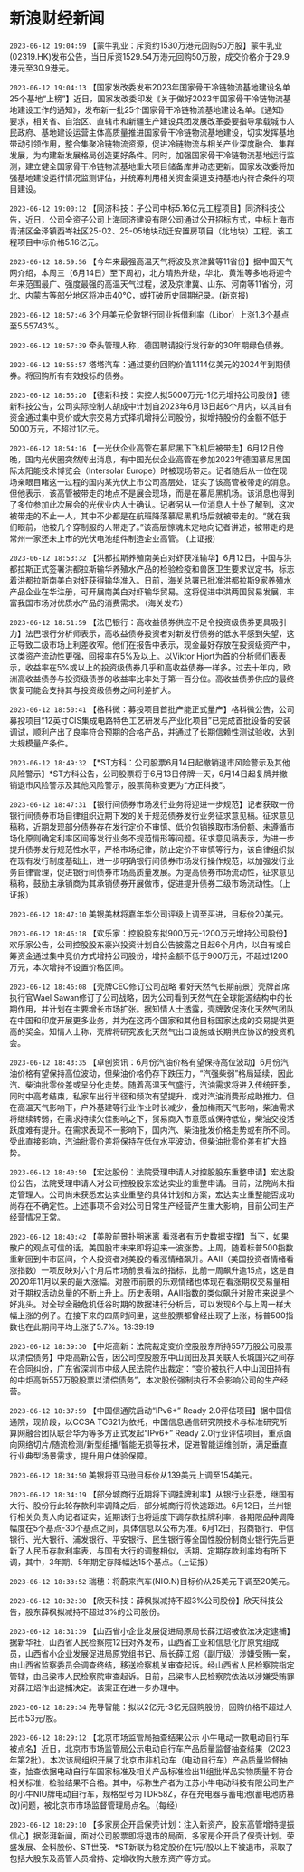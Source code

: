 # 新浪财经新闻
`2023-06-12 19:04:59` 【蒙牛乳业：斥资约1530万港元回购50万股】蒙牛乳业(02319.HK)发布公告，当日斥资1529.54万港元回购50万股，成交价格介于29.9港元至30.9港元。

`2023-06-12 19:04:13` 【国家发改委发布2023年国家骨干冷链物流基地建设名单 25个基地“上榜”】近日，国家发改委印发《关于做好2023年国家骨干冷链物流基地建设工作的通知》，发布新一批25个国家骨干冷链物流基地建设名单。《通知》要求，相关省、自治区、直辖市和新疆生产建设兵团发展改革委要指导承载城市人民政府、基地建设运营主体高质量推进国家骨干冷链物流基地建设，切实发挥基地带动引领作用，整合集聚冷链物流资源，促进冷链物流与相关产业深度融合、集群发展，为构建新发展格局创造更好条件。同时，加强国家骨干冷链物流基地运行监测，建立健全国家骨干冷链物流基地重大项目储备库并动态更新。国家发改委将加强基地建设运行情况监测评估，并统筹利用相关资金渠道支持基地内符合条件的项目建设。

`2023-06-12 19:00:12` 【同济科技：子公司中标5.16亿元工程项目】同济科技公告，近日，公司全资子公司上海同济建设有限公司通过公开招标方式，中标上海市青浦区金泽镇西岑社区25-02、25-05地块动迁安置房项目（北地块）工程。该工程项目中标价格5.16亿元。

`2023-06-12 18:59:56` 【今年来最强高温天气将波及京津冀等11省份】据中国天气网介绍，本周三（6月14日）至下周初，北方晴热升级，华北、黄淮等多地将迎今年来范围最广、强度最强的高温天气过程，波及京津冀、山东、河南等11省份，河北、内蒙古等部分地区将冲击40℃，或打破历史同期纪录。(新京报)

`2023-06-12 18:57:46` 3个月美元伦敦银行同业拆借利率（Libor）上涨1.3个基点至5.55743%。

`2023-06-12 18:57:39` 牵头管理人称，德国聘请投行发行新的30年期绿色债券。

`2023-06-12 18:55:57` 塔塔汽车：通过要约回购价值1.114亿美元的2024年到期债券。将回购所有有效投标的债券。

`2023-06-12 18:55:20` 【德新科技：实控人拟5000万元-1亿元增持公司股份】德新科技公告，公司实际控制人胡成中计划自2023年6月13日起6个月内，以其自有资金通过集中竞价或大宗交易方式择机增持公司股份，拟增持股份的金额不低于5000万元，不超过1亿元。

`2023-06-12 18:54:16` 【一光伏企业高管在慕尼黑下飞机后被带走】6月12日傍晚，国内光伏圈突然传出消息，有中国光伏企业高管在参加2023年德国慕尼黑国际太阳能技术博览会（Intersolar Europe）时被现场带走。记者随后从一位在现场亲眼目睹这一过程的国内某光伏上市公司高层处，证实了该高管被带走的消息。但他表示，该高管被带走的地点不是展会现场，而是在慕尼黑机场。该消息也得到了多位参加此次展会的光伏业内人士确认。记者另从一位消息人士处了解到，这次被带走的不止一人，其中不少都是在航班降落慕尼黑机场后就被带走的。“就在我们眼前，他被几个穿制服的人带走了。”该高层惊魂未定地向记者讲述，被带走的是常州一家还未上市的光伏电池组件制造企业高管。 (上证报)

`2023-06-12 18:53:32` 【洪都拉斯养殖南美白对虾获准输华】6月12日，中国与洪都拉斯正式签署洪都拉斯输华养殖水产品的检验检疫和兽医卫生要求议定书，标志着洪都拉斯南美白对虾获得输华准入。日前，海关总署已批准洪都拉斯9家养殖水产品企业在华注册，可开展南美白对虾输华贸易。这将促进中洪两国贸易发展，丰富我国市场对优质水产品的消费需求。（海关发布）

`2023-06-12 18:51:59` 【法巴银行：高收益债券供应不足令投资级债券更具吸引力】法巴银行分析师表示，高收益债券投资者对新发行债券的低水平感到失望，这正导致二级市场上利差收窄。他们在报告中表示，现金最好存放在投资级资产中，这类资产流动性更强，回报率在5%及以上。以Viktor Hjort为首的分析师们表表示，收益率在5%或以上的投资级债券几乎和高收益债券一样多。过去十年内，欧洲高收益债券与投资级债券的收益率比率处于第一百分位。高收益债券供应的最终恢复可能会支持其与投资级债券之间利差扩大。

`2023-06-12 18:50:41` 【格科微：募投项目首批产能正式量产】格科微公告，公司募投项目“12英寸CIS集成电路特色工艺研发与产业化项目”已完成首批设备的安装调试，顺利产出了良率符合预期的合格产品，并通过了长期信赖性测试验收，达到大规模量产条件。

`2023-06-12 18:49:32` 【*ST方科：公司股票6月14日起撤销退市风险警示及其他风险警示】*ST方科公告，公司股票将于6月13日停牌一天，6月14日起复牌并撤销退市风险警示及其他风险警示，股票简称变更为“方正科技”。

`2023-06-12 18:47:31` 【银行间债券市场发行业务将迎进一步规范】记者获取一份银行间债券市场自律组织近期下发的关于规范债券发行业务征求意见稿。征求意见稿称，近期发现部分债券存在发行定价不审慎、低价包销换取市场份额、未遵循市场化原则确定利率区间等发行业务不规范情形等问题。征求意见稿表示，为进一步提升债券发行规范性水平，严格市场纪律，防止定价不审慎等行为，该自律组织拟在现有发行制度基础上，进一步明确银行间债券市场发行操作规范，以加强发行业务自律管理，促进银行间债券市场高质量发展。为提高债券市场流动性，征求意见稿称，鼓励主承销商为其承销债券开展做市，促进提升债券二级市场流动性。（上证报）

`2023-06-12 18:47:10` 美银美林将嘉年华公司评级上调至买进，目标价20美元。

`2023-06-12 18:46:18` 【欢乐家：控股股东拟900万元-1200万元增持公司股份】欢乐家公告，公司控股股东豪兴投资计划自公告披露之日起6个月内，以自有或自筹资金通过集中竞价方式增持公司股份，增持金额不低于900万元，不超过1200万元，本次增持不设置价格区间。

`2023-06-12 18:46:08` 【壳牌CEO修订公司战略 看好天然气长期前景】壳牌首席执行官Wael Sawan修订了公司战略，因为公司看到天然气在全球能源结构中的长期作用，并计划在主要增长市场扩张。据知情人士透露，壳牌敦促液化天然气团队在中国和印度开展更多业务，并为在这两个国家和其他目标国家达成的交易提供更高的奖金。知情人士称，壳牌将研究液化天然气出口设施或长期供应协议的投资机会。

`2023-06-12 18:43:35` 【卓创资讯：6月份汽油价格有望保持高位波动】6月份汽油价格有望保持高位波动，但柴油价格仍存下跌压力，“汽强柴弱”格局延续，因此汽、柴油批零价差或呈分化走势。随着高温天气盛行，汽油需求将进入传统旺季，同时中高考结束，私家车出行半径和频次有望提升，或对汽油消费形成助推力。但在高温天气影响下，户外基建等行业作业时长减少，叠加梅雨天气影响，柴油需求将继续转弱，在需求持续欠佳影响之下，贸易商入市意愿或保持低位，柴油交投活跃度难有提升。在需求表现不一影响下，国内汽、柴油批发价格走势或有所不同。受此直接影响，汽油批零价差将保持在低位水平波动，但柴油批零价差有扩大趋势。

`2023-06-12 18:40:50` 【宏达股份：法院受理申请人对控股股东重整申请】宏达股份公告，法院受理申请人对公司控股股东宏达实业的重整申请。目前，法院尚未指定管理人。公司尚未获悉宏达实业重整的具体计划和方案，宏达实业重整能否成功尚存在不确定性。上述事项不会对公司日常生产经营产生重大影响，目前公司生产经营情况正常。

`2023-06-12 18:40:42` 【美股前景扑朔迷离 看涨者有历史数据支撑】当下，如果散户的观点可信的话，美国股市未来即将迎来一波涨势。上周，随着标普500指数重新回到牛市区间，个人投资者对美股的看涨情绪飙升。AAII（美国投资者情绪看涨指数）一项反映对六个月后市场前景看法的指标，比前一周飙升逾15点，这是自2020年11月以来的最大涨幅。对股市前景的乐观情绪也体现在看涨期权交易量相对于期权活动总量的不断上升上。历史表明，AAII指数的类似飙升对股市来说是个好兆头。对全球金融危机低谷时期的数据进行分析后，可以发现6个与上周一样大幅上涨的例子。在接下来的四周时间里，这些股票都曾经出现了上涨，标普500指数也在此期间平均上涨了5.7%。18:39:19

`2023-06-12 18:39:30` 【中炬高新：法院裁定变价控股股东所持557万股公司股票以清偿债务】中炬高新公告，因公司控股股东中山润田及其关联人长城国兴之间存在合同纠纷，广东省深圳市中级人民法院作出裁定：“变价被执行人中山润田持有的中炬高新557万股股票以清偿债务”，本次股份强制执行不会影响公司的生产经营。

`2023-06-12 18:37:59` 【中国信通院启动“IPv6+” Ready 2.0评估项目】据中国信通院，现阶段，以CCSA TC621为依托，中国信息通信研究院技术与标准研究所算网融合团队联合华为等多方正式发起“IPv6+” Ready 2.0行业评估项目，重点面向网络切片/随流检测/新型组播/智能无损等技术，促进智能运维创新，满足垂直行业典型场景需求，提升用户体验保障。

`2023-06-12 18:34:50` 美银将亚马逊目标价从139美元上调至154美元。

`2023-06-12 18:34:19` 【部分城商行近期将下调挂牌利率】从银行业获悉，继国有大行、股份行此轮存款利率调降之后，部分城商行将快速跟进。6月12日，兰州银行相关负责人向记者证实，近期该行也将适度下调存款挂牌利率，各期限品种调降幅度在5个基点-30个基点之间，具体信息以公布为准。6月12日，招商银行、中信银行、光大银行、浦发银行、平安银行、民生银行等全国性股份制商业银行先后更新了人民币存款利率表，与国有大行的调整相似，活期、定期存款利率均有所下调，其中，3年期、5年期定存降幅达15个基点。（上证报）

`2023-06-12 18:33:52` 瑞穗：将蔚来汽车(NIO.N)目标价从25美元下调至20美元。

`2023-06-12 18:32:30` 【欣天科技：薛枫拟减持不超3%公司股份】欣天科技公告，股东薛枫拟减持不超过3%的公司股份。

`2023-06-12 18:31:39` 【山西省小企业发展促进局原局长薛江炤被依法决定逮捕】据新华社，山西省人民检察院12日对外发布，山西省工业和信息化厅原党组成员，山西省小企业发展促进局原党组书记、局长薛江炤（副厅级）涉嫌受贿一案，由山西省监察委员会调查终结，移送检察机关审查起诉。经山西省人民检察院指定管辖，由吕梁市人民检察院审查起诉。日前，吕梁市人民检察院依法以涉嫌受贿罪对薛江炤作出逮捕决定。该案正在进一步办理中。

`2023-06-12 18:29:34`   先导智能：拟以2亿元-3亿元回购股份，回购价格不超过人民币53元/股。

`2023-06-12 18:29:12` 【北京市场监管局抽查结果公示 小牛电动一款电动自行车被点名】近日，北京市市场监管局公示电动自行车产品质量监督抽查结果（2023年第2批）。本次该局组织开展了北京市非机动车（电动自行车）产品质量监督抽查，抽查依据电动自行车国家标准及相关产品标准检出11组批样品实物质量不符合相关标准，检验结果不合格。其中，标称生产者为江苏小牛电动科技有限公司生产的小牛NIU牌电动自行车，规格型号为TDR58Z，存在充电器与蓄电池(蓄电池防篡改)问题，被北京市市场监督管理局点名。（每经）

`2023-06-12 18:29:10` 【多家房企开启保壳计划：注入新资产，股东高管增持提振信心】据澎湃新闻，面对公司股票即将退市的局面，多家房企开启了保壳计划。荣盛发展、金科股份、ST世茂、*ST新联为稳定股价在1元/股以上不被退市，采取了包括大股东及高管人员增持、定增收购大股东资产等方式。

